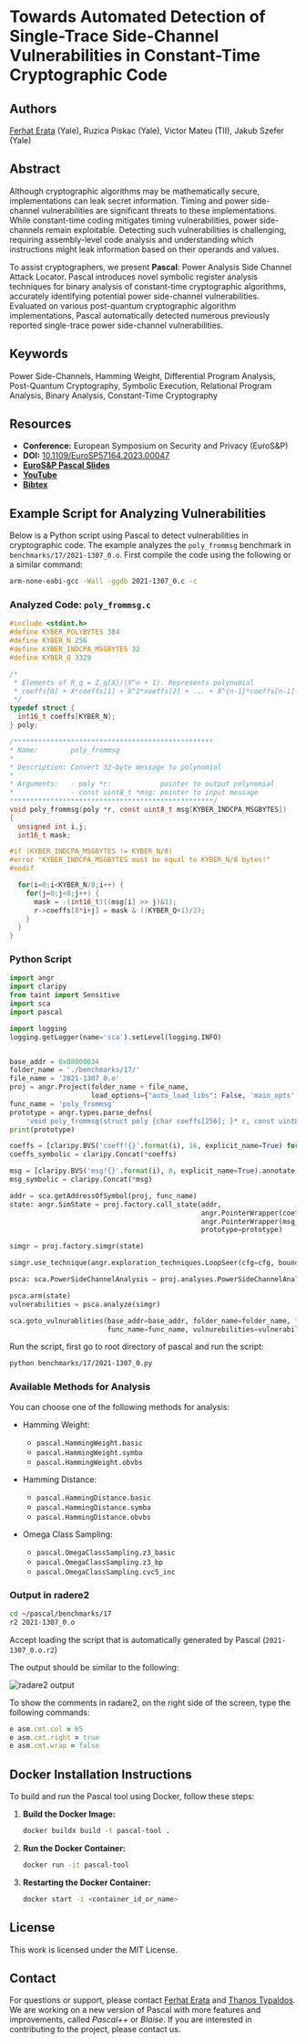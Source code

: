 # Towards Automated Detection of Single-Trace Side-Channel Vulnerabilities in Constant-Time Cryptographic Code

## Authors

[Ferhat Erata](https://ferhat.ai) (Yale), Ruzica Piskac (Yale), Victor Mateu (TII), Jakub Szefer (Yale)

## Abstract

Although cryptographic algorithms may be mathematically secure, implementations can leak secret information. Timing and power side-channel vulnerabilities are significant threats to these implementations. While constant-time coding mitigates timing vulnerabilities, power side-channels remain exploitable. Detecting such vulnerabilities is challenging, requiring assembly-level code analysis and understanding which instructions might leak information based on their operands and values.

To assist cryptographers, we present **Pascal**: Power Analysis Side Channel Attack Locator. Pascal introduces novel symbolic register analysis techniques for binary analysis of constant-time cryptographic algorithms, accurately identifying potential power side-channel vulnerabilities. Evaluated on various post-quantum cryptographic algorithm implementations, Pascal automatically detected numerous previously reported single-trace power side-channel vulnerabilities.

## Keywords

Power Side-Channels, Hamming Weight, Differential Program Analysis, Post-Quantum Cryptography, Symbolic Execution, Relational Program Analysis, Binary Analysis, Constant-Time Cryptography

## Resources

- **Conference:** European Symposium on Security and Privacy (EuroS&P)
- **DOI:** [10.1109/EuroSP57164.2023.00047](https://doi.ieeecomputersociety.org/10.1109/EuroSP57164.2023.00047)
- [**EuroS&P Pascal Slides**](https://eurosp2023.ieee-security.org/slides/EuroSP-Pascal-Slides.pdf)
- [**YouTube**](https://youtu.be/1w_jSuvThD4)
- [**Bibtex**](https://ferhat.ai/publication/erata-2023-towards/cite.bib)

## Example Script for Analyzing Vulnerabilities

Below is a Python script using Pascal to detect vulnerabilities in cryptographic code. The example analyzes the `poly_frommsg` benchmark in `benchmarks/17/2021-1307_0.o`. First compile the code using the following or a similar command:

```bash
arm-none-eabi-gcc -Wall -ggdb 2021-1307_0.c -c
```


### Analyzed Code: `poly_frommsg.c`

```c
#include <stdint.h>
#define KYBER_POLYBYTES	384
#define KYBER_N 256
#define KYBER_INDCPA_MSGBYTES 32
#define KYBER_Q 3329

/*
 * Elements of R_q = Z_q[X]/(X^n + 1). Represents polynomial
 * coeffs[0] + X*coeffs[1] + X^2*xoeffs[2] + ... + X^{n-1}*coeffs[n-1]
 */
typedef struct {
  int16_t coeffs[KYBER_N];
} poly;

/*************************************************
* Name:        poly_frommsg
*
* Description: Convert 32-byte message to polynomial
*
* Arguments:   - poly *r:            pointer to output polynomial
*              - const uint8_t *msg: pointer to input message
**************************************************/
void poly_frommsg(poly *r, const uint8_t msg[KYBER_INDCPA_MSGBYTES])
{
  unsigned int i,j;
  int16_t mask;

#if (KYBER_INDCPA_MSGBYTES != KYBER_N/8)
#error "KYBER_INDCPA_MSGBYTES must be equal to KYBER_N/8 bytes!"
#endif

  for(i=0;i<KYBER_N/8;i++) {
    for(j=0;j<8;j++) {
      mask = -(int16_t)((msg[i] >> j)&1);
      r->coeffs[8*i+j] = mask & ((KYBER_Q+1)/2);
    }
  }
}
```

### Python Script

```python
import angr
import claripy
from taint import Sensitive
import sca
import pascal

import logging
logging.getLogger(name='sca').setLevel(logging.INFO)


base_addr = 0x08000034
folder_name = './benchmarks/17/'
file_name = '2021-1307_0.o'
proj = angr.Project(folder_name + file_name,
                    load_options={"auto_load_libs": False, 'main_opts': {'base_addr': base_addr}})
func_name = 'poly_frommsg'
prototype = angr.types.parse_defns(
    'void poly_frommsg(struct poly {char coeffs[256]; }* r, const uint8_t *msg);')[func_name]
print(prototype)

coeffs = [claripy.BVS('coeff!{}'.format(i), 16, explicit_name=True) for i in range(256)]
coeffs_symbolic = claripy.Concat(*coeffs)

msg = [claripy.BVS('msg!{}'.format(i), 8, explicit_name=True).annotate(Sensitive()) for i in range(32)]
msg_symbolic = claripy.Concat(*msg)

addr = sca.getAddressOfSymbol(proj, func_name)
state: angr.SimState = proj.factory.call_state(addr,
                                               angr.PointerWrapper(coeffs_symbolic, buffer=True),
                                               angr.PointerWrapper(msg_symbolic, buffer=True),
                                               prototype=prototype)

simgr = proj.factory.simgr(state)

simgr.use_technique(angr.exploration_techniques.LoopSeer(cfg=cfg, bound=2))

psca: sca.PowerSideChannelAnalysis = proj.analyses.PowerSideChannelAnalysis(model=pascal.HammingWeight.basic)

psca.arm(state)
vulnerabilities = psca.analyze(simgr)

sca.goto_vulnurablities(base_addr=base_addr, folder_name=folder_name, file_name=file_name,
                        func_name=func_name, vulnurebilities=vulnerabilities)

```

Run the script, first go to root directory of pascal and run the script:

```bash
python benchmarks/17/2021-1307_0.py
```

### Available Methods for Analysis

You can choose one of the following methods for analysis:

- Hamming Weight:
  - `pascal.HammingWeight.basic`
  - `pascal.HammingWeight.symba`
  - `pascal.HammingWeight.obvbs`

- Hamming Distance:
  - `pascal.HammingDistance.basic`
  - `pascal.HammingDistance.symba`
  - `pascal.HammingDistance.obvbs`

- Omega Class Sampling:
  - `pascal.OmegaClassSampling.z3_basic`
  - `pascal.OmegaClassSampling.z3_bp`
  - `pascal.OmegaClassSampling.cvc5_inc`

### Output in radere2

```bash
cd ~/pascal/benchmarks/17
r2 2021-1307_0.o
```

Accept loading the script that is automatically generated by Pascal (`2021-1307_0.o.r2`)

The output should be similar to the following:

![radare2 output](./images/r2_2021-1307_0.png)

To show the comments in radare2, on the right side of the screen, type the following commands:

```ruby
e asm.cmt.col = 65
e asm.cmt.right = true
e asm.cmt.wrap = false
```

## Docker Installation Instructions

To build and run the Pascal tool using Docker, follow these steps:

1. **Build the Docker Image:**

   ```sh
   docker buildx build -t pascal-tool .
   ```

2. **Run the Docker Container:**

   ```sh
   docker run -it pascal-tool
   ```

3. **Restarting the Docker Container:**

   ```sh
   docker start -i <container_id_or_name>
   ```

## License

This work is licensed under the MIT License.

## Contact

For questions or support, please contact [Ferhat Erata](https://www.linkedin.com/in/ferhaterata/) and [Thanos Typaldos](https://cpsc.yale.edu/people/thanos-typaldos). We are working on a new version of Pascal with more features and improvements, called _Pascal++_ or _Blaise_. If you are interested in contributing to the project, please contact us.
